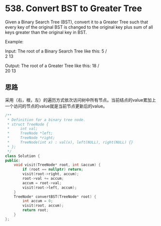 # 538. Convert BST to Greater Tree

Given a Binary Search Tree (BST), convert it to a Greater Tree such that every key of the original BST is changed to the original key plus sum of all keys greater than the original key in BST.

Example:

Input: The root of a Binary Search Tree like this:
              5
            /   \
           2     13

Output: The root of a Greater Tree like this:
             18
            /   \
          20     13
## 思路

采用（右，根，左）的遍历方式依次访问树中所有节点。当前结点的value累加上一个访问的节点的value就是当前节点更新后的value。

```C++
/**
 * Definition for a binary tree node.
 * struct TreeNode {
 *     int val;
 *     TreeNode *left;
 *     TreeNode *right;
 *     TreeNode(int x) : val(x), left(NULL), right(NULL) {}
 * };
 */
class Solution {
public:
    void visit(TreeNode* root, int &accum) {
        if (root == nullptr) return;
        visit(root->right, accum);
        root->val += accum;
        accum = root->val;
        visit(root->left, accum);
    }
    TreeNode* convertBST(TreeNode* root) {
        int accum = 0;
        visit(root, accum);
        return root;
    }
};
```
